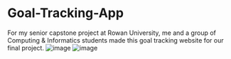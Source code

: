 # Goal-Tracking-App
For my senior capstone project at Rowan University, me and a group of Computing & Informatics students made this goal tracking website for our final project.
![image](https://github.com/evan-lopez00/Goal-Tracking-App/assets/119458701/81e74788-b29a-43b0-8343-bbd6e8e665ab)
![image](https://github.com/evan-lopez00/Goal-Tracking-App/assets/119458701/8c7bb7a1-8813-4592-b248-909ebc753900)

